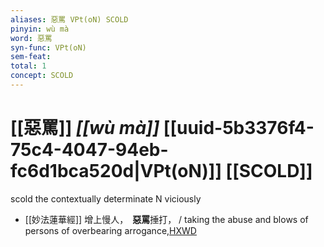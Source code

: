 ```yaml
---
aliases: 惡罵 VPt(oN) SCOLD
pinyin: wù mà
word: 惡罵
syn-func: VPt(oN)
sem-feat: 
total: 1
concept: SCOLD 
---
```

# [[惡罵]] *[[wù mà]]*  [[uuid-5b3376f4-75c4-4047-94eb-fc6d1bca520d|VPt(oN)]] [[SCOLD]]
scold the contextually determinate N viciously
 - [[妙法蓮華經]] 增上慢人，　**惡罵**捶打， / taking the abuse and blows of persons of overbearing arrogance,[HXWD](https://hxwd.org/textview.html?location=KR6d0001_T_001-0003b.14)